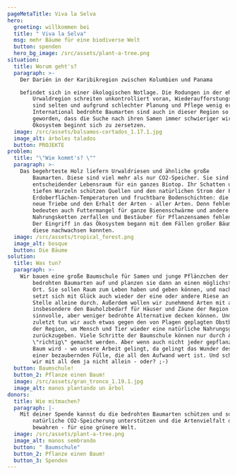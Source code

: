 ```yaml
---
pageMetaTitle: Viva la Selva
hero:
  greeting: willkommen bei
  title: " Viva la Selva"
  msg: mehr Bäume für eine biodiverse Welt
  button: spenden
  hero_bg_image: /src/assets/plant-a-tree.png
situation:
  title: Worum geht's?
  paragraph: >-
    Der Darién in der Karibikregion zwischen Kolumbien und Panama

    befindet sich in einer ökologischen Notlage. Die Rodungen in der ehemaligen
        Urwaldregion schreiten unkontrolliert voran, Wiederaufforstungsbemühungen
        sind selten und aufgrund schlechter Planung und Pflege wenig erfolgreich.
        International bedrohte Baumarten sind auch in dieser Region so selten
        geworden, dass die Suche nach ihren Samen immer schwieriger wird. Das
        Ökosystem beginnt sich zu zersetzen.
  image: /src/assets/balsamos-cortados_1.17.1.jpg
  image_alt: árboles talados
  button: PROJEKTE
problem:
  title: "\"Wie kommt's? \""
  paragraph: >-
    Das begehrteste Holz liefern Urwaldriesen und ähnliche große
        Baumarten. Diese sind viel mehr als nur CO2-Speicher. Sie sind
        entscheidender Lebensraum für ein ganzes Biotop. Ihr Schatten und ihre
        tiefen Wurzeln schützen Quellen und den natürlichen Strom der Flüsse,
        Erdoberflächen-Temperaturen und fruchtbare Bodenschichten: die Basis für
        neue Triebe und den Erhalt der Arten - aller Arten. Denn fehlende Bäume
        bedeuten auch Futtermangel für ganze Bienenschwärme und andere Wildtiere -
        Nahrungsketten zerfallen und Bestäuber für Pflanzensamen fehlen außerdem...
        Der Eingriff in das Ökosystem begann mit dem Fällen großer Bäume, ohne dass
        diese nachwachsen konnten.
  image: /src/assets/tropical_forest.png
  image_alt: bosque
  button: Die Bäume
solution:
  title: Was tun?
  paragraph: >-
    Wir bauen eine große Baumschule für Samen und junge Pflänzchen der
        bedrohten Baumarten auf und planzen sie dann an einen möglichst sicheren
        Ort. Sie sollen Raum zum Leben haben und geben können, und nach und nach
        setzt sich mit Glück auch wieder der eine oder andere Riese an unverhoffter
        Stelle alleine durch. Außerdem wollen wir zunehmend Arten mit aufnehmen, die
        insbesondere den Bauholzbedarf für Häuser und Zäune der Region als
        sinnvolle, aber weniger bedrohte Alternative decken können. Und nicht
        zuletzt tun wir auch etwas gegen den von Plagen geplagten Obstbaumbestand
        der Region, um Mensch und Tier wieder eine natürliche Nahrungsgrundlage
        zurückzugeben. Viele Schritte der Baumschule können nur durch Ausprobieren
        \"richtig\" gemacht werden. Aber wenn auch nicht jeder gepflanzte Samen ein
        Baum wird - wo unsere Arbeit gelingt, da gelingt das Wunder des Lebens in
        einer bezaubernden Fülle, die all den Aufwand wert ist. Und schließlich sind
        wir mit all dem ja nicht allein - oder? ;-)
  button: Baumschule!
  button_2: Pflanze einen Baum!
  image: /src/assets/gran_tronco_1.19.1.jpg
  image_alt: manos plantando un árbol
donors:
  title: Wie mitmachen?
  paragraph: |-
    Mit deiner Spende kannst du die bedrohten Baumarten schützen und so
        natürliche CO2-Speicherung unterstützen und die Artenvielfalt der Region
        bewahren - für eine grünere Welt.
  image: /src/assets/plant-a-tree.png
  image_alt: manos sembrando
  button: " Baumschule"
  button_2: Pflanze einen Baum!
  button_3: Spenden
---
```

